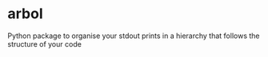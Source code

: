 # arbol
Python package to organise your stdout prints in a hierarchy that follows the structure of your code
